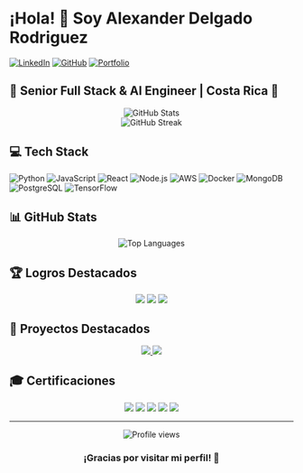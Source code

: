 # ¡Hola! 👋 Soy Alexander Delgado Rodriguez

[![LinkedIn](https://img.shields.io/badge/LinkedIn-0077B5?style=for-the-badge&logo=linkedin&logoColor=white)](https://linkedin.com/in/tuuser)
[![GitHub](https://img.shields.io/badge/GitHub-100000?style=for-the-badge&logo=github&logoColor=white)](https://github.com/tuuser)
[![Portfolio](https://img.shields.io/badge/Portfolio-255E63?style=for-the-badge&logo=About.me&logoColor=white)](https://tuportfolio.com)

## 🚀 Senior Full Stack & AI Engineer | Costa Rica 🌴

<div align="center">
  <img src="https://github-readme-stats.vercel.app/api?username=tuuser&show_icons=true&theme=radical" alt="GitHub Stats" />
</div>

<div align="center">
  <img src="https://github-readme-streak-stats.herokuapp.com/?user=tuuser&theme=radical" alt="GitHub Streak" />
</div>

## 💻 Tech Stack

![Python](https://img.shields.io/badge/Python-3776AB?style=for-the-badge&logo=python&logoColor=white)
![JavaScript](https://img.shields.io/badge/JavaScript-F7DF1E?style=for-the-badge&logo=javascript&logoColor=black)
![React](https://img.shields.io/badge/React-20232A?style=for-the-badge&logo=react&logoColor=61DAFB)
![Node.js](https://img.shields.io/badge/Node.js-43853D?style=for-the-badge&logo=node.js&logoColor=white)
![AWS](https://img.shields.io/badge/AWS-232F3E?style=for-the-badge&logo=amazon-aws&logoColor=white)
![Docker](https://img.shields.io/badge/Docker-2496ED?style=for-the-badge&logo=docker&logoColor=white)
![MongoDB](https://img.shields.io/badge/MongoDB-4EA94B?style=for-the-badge&logo=mongodb&logoColor=white)
![PostgreSQL](https://img.shields.io/badge/PostgreSQL-316192?style=for-the-badge&logo=postgresql&logoColor=white)
![TensorFlow](https://img.shields.io/badge/TensorFlow-FF6F00?style=for-the-badge&logo=tensorflow&logoColor=white)

## 📊 GitHub Stats

<div align="center">
  <img src="https://github-readme-stats.vercel.app/api/top-langs/?username=tuuser&layout=compact&theme=radical" alt="Top Languages" />
</div>

## 🏆 Logros Destacados

<div align="center">

![](https://img.shields.io/badge/Proyectos-100+-blue?style=for-the-badge&logo=github)
![](https://img.shields.io/badge/Tasa_de_Éxito-90%25-green?style=for-the-badge&logo=checkmarx)
![](https://img.shields.io/badge/Competencias-10_Ganadas-orange?style=for-the-badge&logo=counter-strike)
</div>

## 🌟 Proyectos Destacados

<div align="center">
  <a href="https://github.com/tuuser/proyecto1">
    <img src="https://github-readme-stats.vercel.app/api/pin/?username=tuuser&repo=proyecto1&theme=radical" />
  </a>
  <a href="https://github.com/tuuser/proyecto2">
    <img src="https://github-readme-stats.vercel.app/api/pin/?username=tuuser&repo=proyecto2&theme=radical" />
  </a>
</div>

## 🎓 Certificaciones

<div align="center">

![](https://img.shields.io/badge/AWS-Solutions_Architect-232F3E?style=for-the-badge&logo=amazon-aws)
![](https://img.shields.io/badge/Azure-Developer-0089D6?style=for-the-badge&logo=microsoft-azure)
![](https://img.shields.io/badge/Security-CompTIA_Sec+-FF0000?style=for-the-badge&logo=red-hat)
![](https://img.shields.io/badge/Network-CompTIA_Net+-007ACC?style=for-the-badge&logo=cisco)
![](https://img.shields.io/badge/AI-Engineering-FF6F00?style=for-the-badge&logo=tensorflow)

</div>

---
<div align="center">
  <img src="https://komarev.com/ghpvc/?username=tuuser&color=blueviolet" alt="Profile views" />
  
  ### ¡Gracias por visitar mi perfil! 👋
</div>
